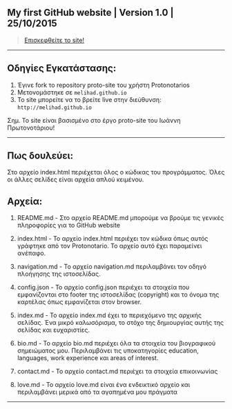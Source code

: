 My first GitHub website | Version 1.0 | 25/10/2015
--------------------------------------------------------------------------------------------------------

> [Επισκεφθείτε το site!](http://melihad.github.io/)

--------------------------------------------------------------------------------------------------------

Οδηγίες Εγκατάστασης:
----------------------

1. Έγινε fork το repository proto-site του χρήστη Protonotarios
2. Μετονομάστηκε σε `melihad.github.io` 
3. To site μπορείτε να το βρείτε live στην διεύθυνση: `http://melihad.github.io`

Σημ. Το site είναι βασισμένο στο έργο proto-site του Ιωάννη Πρωτονοτάριου!

--------------------------------------------------------------------------------------------------------

Πως δουλεύει:
----------------------

Στο αρχείο index.html περιέχεται όλος ο κώδικας του προγράμματος.
Όλες οι άλλες σελίδες είναι αρχεία απλού κειμένου.

Αρχεία:
----------------------

1. README.md - Στο αρχείο README.md μπορούμε να βρούμε τις γενικές πληροφορίες για το GitHub website

2. index.html - Το αρχείο index.html περιέχει τον κώδικα όπως αυτός γράφτηκε από τον Protonotario. Το αρχείο αυτό έχει παραμείνει ανέπαφο.

3. navigation.md - To αρχείο navigation.md περιλαμβάνει τον οδηγό πλοήγησης της ιστοσελίδας.

4. config.json - Το αρχείο config.json περιέχει τα στοιχεία που εμφανίζονται στο footer της ιστοσελίδας (copyright) και το όνομα της καρτέλας όπως εμφανίζεται στον browser.

5. index.md - Το αρχείο index.md έχει το περιεχόμενο της αρχικής σελίδας. Ένα μικρό καλωσόρισμα, το στόχο της δημιουργίας αυτής της σελίδας και ευχαριστίες.

6. bio.md - Το αρχείο bio.md περιέχει όλα τα στοιχεία του βιογραφικού σημειώματος μου. Περιλαμβάνει τις υποκατηγορίες education, languages, work experience και areas of interest.

7. contact.md - Το αρχείο contact.md περιέχει τα στοιχεία επικοινωνίας

8. love.md - Το αρχείο love.md είναι ένα ενδεικτικό αρχείο και περιλαμβάνει μερικά από τα αγαπημένα μου πράγματα

--------------------------------------------------------------------------------------------------------


